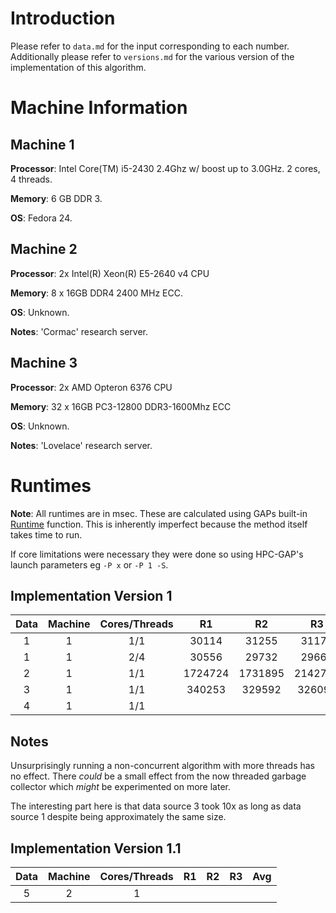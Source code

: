 # Introduction
Please refer to `data.md` for the input corresponding to each number.
Additionally please refer to `versions.md` for the various version of the implementation of this algorithm.

# Machine Information

## Machine 1
**Processor**: Intel Core(TM) i5-2430 2.4Ghz w/ boost up to 3.0GHz. 2 cores, 4 threads.

**Memory**: 6 GB DDR 3.

**OS**: Fedora 24.

## Machine 2
**Processor**: 2x Intel(R) Xeon(R) E5-2640 v4 CPU

**Memory**: 8 x 16GB DDR4 2400 MHz ECC.

**OS**: Unknown.

**Notes**: 'Cormac' research server.

## Machine 3

**Processor**: 2x AMD Opteron 6376 CPU

**Memory**: 32 x 16GB PC3-12800 DDR3-1600Mhz ECC

**OS**: Unknown.

**Notes**: 'Lovelace' research server.

# Runtimes

**Note**: All runtimes are in msec. These are calculated using GAPs built-in [Runtime](https://www.gap-system.org/Manuals/doc/ref/chap7.html#X792BA9A67E64CDED) function.  This is inherently imperfect because the method itself takes time to run.

If core limitations were necessary they were done so using HPC-GAP's launch parameters eg `-P x` or `-P 1 -S`.

## Implementation Version 1

Data | Machine | Cores/Threads | R1 | R2 | R3 | Avg |
:---:|:-------:|:-------------:|:---:|:---:|:---:|:---:|
1    | 1       | 1/1             | 30114  | 31255  | 31170  | 30846  |
1    | 1       | 2/4             | 30556  | 29732  | 29660  | 29983 |
2    | 1       | 1/1             | 1724724 | 1731895 | 2142796 | 1866471 |
3    | 1       | 1/1             | 340253  | 329592 | 326096 | 331980 |
4    | 1       | 1/1             |


## Notes
Unsurprisingly running a non-concurrent algorithm with more threads has no effect. There *could* be a small effect from the now threaded garbage collector which *might* be experimented on more later.

The interesting part here is that data source 3 took 10x as long as data source 1 despite being approximately the same size.


## Implementation Version 1.1

Data | Machine | Cores/Threads | R1 | R2 | R3 | Avg |
:---:|:-------:|:-------------:|:---:|:---:|:---:|:---:|
5    | 2       | 1             |
